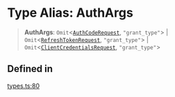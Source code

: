 # Type Alias: AuthArgs

> **AuthArgs**: `Omit`\<[`AuthCodeRequest`](/docs/SDK/interfaces/AuthCodeRequest.md), `"grant_type"`\> \| `Omit`\<[`RefreshTokenRequest`](/docs/SDK/interfaces/RefreshTokenRequest.md), `"grant_type"`\> \| `Omit`\<[`ClientCredentialsRequest`](/docs/SDK/interfaces/ClientCredentialsRequest.md), `"grant_type"`\>

## Defined in

[types.ts:80](https://github.com/monerium/js-monorepo/blob/bdb556f177407a98459f8edb039e31cf37d07d7a/packages/sdk/src/types.ts#L80)
